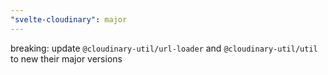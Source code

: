 ```yaml
---
"svelte-cloudinary": major
---
```


breaking: update `@cloudinary-util/url-loader` and `@cloudinary-util/util` to new their major versions
